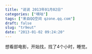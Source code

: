 ```yaml
---
title: "说说 2013年01月02日"
categories: ["嘀咕"]
tags: ["来自QQ空间 qzone.qq.com"]
draft: false
slug: "tr9eut"
date: "2013-01-02 09:24:20"
---
```


想看部电影，开始找，找了4个小时，睡觉。
